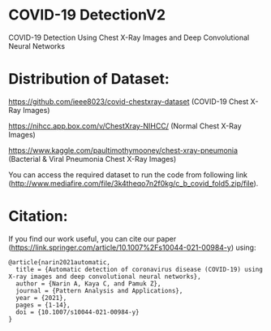 # COVID-19 DetectionV2
COVID-19 Detection Using Chest X-Ray Images and Deep Convolutional Neural Networks

# Distribution of Dataset:

https://github.com/ieee8023/covid-chestxray-dataset (COVID-19 Chest X-Ray Images)

https://nihcc.app.box.com/v/ChestXray-NIHCC/ (Normal Chest X-Ray Images)

https://www.kaggle.com/paultimothymooney/chest-xray-pneumonia (Bacterial & Viral Pneumonia Chest X-Ray Images)

You can access the required dataset to run the code from following link (http://www.mediafire.com/file/3k4theqo7n2f0kg/c_b_covid_fold5.zip/file). 

# Citation:

If you find our work useful, you can cite our paper (https://link.springer.com/article/10.1007%2Fs10044-021-00984-y) using:

```
@article{narin2021automatic,
  title = {Automatic detection of coronavirus disease (COVID-19) using X-ray images and deep convolutional neural networks},
  author = {Narin A, Kaya C, and Pamuk Z},
  journal = {Pattern Analysis and Applications},
  year = {2021},
  pages = {1-14},
  doi = {10.1007/s10044-021-00984-y}
}
```
